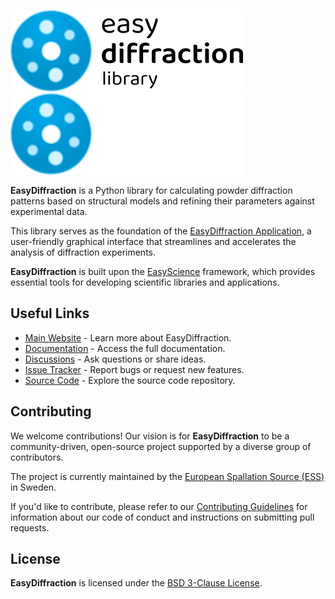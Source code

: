 ![EasyDiffraction Logo Light Mode]![EasyDiffraction Logo Dark Mode]

**EasyDiffraction** is a Python library for calculating powder diffraction
patterns based on structural models and refining their parameters against
experimental data.

This library serves as the foundation of the [EasyDiffraction Application], a
user-friendly graphical interface that streamlines and accelerates the analysis
of diffraction experiments.

**EasyDiffraction** is built upon the [EasyScience] framework, which provides
essential tools for developing scientific libraries and applications.

## Useful Links

- [Main Website] - Learn more about EasyDiffraction.
- [Documentation] - Access the full documentation.
- [Discussions] - Ask questions or share ideas.
- [Issue Tracker] - Report bugs or request new features.
- [Source Code] - Explore the source code repository.

## Contributing

We welcome contributions! Our vision is for **EasyDiffraction** to be a
community-driven, open-source project supported by a diverse group of
contributors.

The project is currently maintained by the [European Spallation Source (ESS)] in
Sweden.

If you'd like to contribute, please refer to our [Contributing Guidelines] for
information about our code of conduct and instructions on submitting pull
requests.

## License

**EasyDiffraction** is licensed under the [BSD 3-Clause License].

<!-- prettier-ignore-start -->
[BSD 3-Clause License]: https://github.com/EasyScience/EasyDiffractionLib/blob/master/LICENSE
[Contributing Guidelines]: https://github.com/EasyScience/EasyDiffractionLib/blob/master/CONTRIBUTING.md
[EasyDiffraction Application]: https://github.com/EasyScience/EasyDiffractionApp
[EasyDiffraction Logo Light Mode]: https://raw.githubusercontent.com/EasyScience/EasyDiffraction/master/resources/logo/EasyDiffractionLib-logo_lightmode.svg#gh-light-mode-only
[EasyDiffraction Logo Dark Mode]: https://raw.githubusercontent.com/EasyScience/EasyDiffraction/master/resources/logo/EasyDiffractionLib-logo_darkmode.svg#gh-dark-mode-only
[EasyScience]: https://easyscience.software
[European Spallation Source (ESS)]: https://ess.eu
[Main Website]: https://easydiffraction.org
[Documentation]: https://docs.easydiffraction.org/lib
[Discussions]: https://github.com/EasyScience/EasyDiffractionLib/discussions
[Issue Tracker]: https://github.com/EasyScience/EasyDiffractionLib/issues
[Source Code]: https://github.com/EasyScience/EasyDiffraction
<!-- prettier-ignore-end -->
